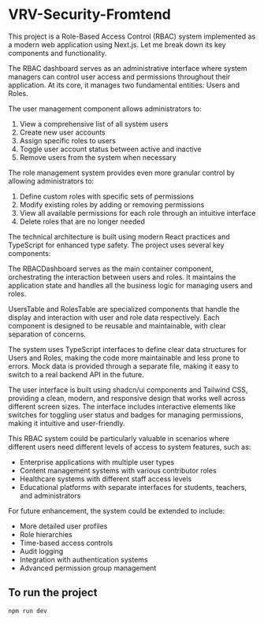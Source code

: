 # VRV-Security-Fromtend
This project is a Role-Based Access Control (RBAC) system implemented as a modern web application using Next.js. Let me break down its key components and functionality.

The RBAC dashboard serves as an administrative interface where system managers can control user access and permissions throughout their application. At its core, it manages two fundamental entities: Users and Roles.

The user management component allows administrators to:
1. View a comprehensive list of all system users
2. Create new user accounts
3. Assign specific roles to users
4. Toggle user account status between active and inactive
5. Remove users from the system when necessary

The role management system provides even more granular control by allowing administrators to:
1. Define custom roles with specific sets of permissions
2. Modify existing roles by adding or removing permissions
3. View all available permissions for each role through an intuitive interface
4. Delete roles that are no longer needed

The technical architecture is built using modern React practices and TypeScript for enhanced type safety. The project uses several key components:

The RBACDashboard serves as the main container component, orchestrating the interaction between users and roles. It maintains the application state and handles all the business logic for managing users and roles.

UsersTable and RolesTable are specialized components that handle the display and interaction with user and role data respectively. Each component is designed to be reusable and maintainable, with clear separation of concerns.

The system uses TypeScript interfaces to define clear data structures for Users and Roles, making the code more maintainable and less prone to errors. Mock data is provided through a separate file, making it easy to switch to a real backend API in the future.

The user interface is built using shadcn/ui components and Tailwind CSS, providing a clean, modern, and responsive design that works well across different screen sizes. The interface includes interactive elements like switches for toggling user status and badges for managing permissions, making it intuitive and user-friendly.

This RBAC system could be particularly valuable in scenarios where different users need different levels of access to system features, such as:
- Enterprise applications with multiple user types
- Content management systems with various contributor roles
- Healthcare systems with different staff access levels
- Educational platforms with separate interfaces for students, teachers, and administrators

For future enhancement, the system could be extended to include:
- More detailed user profiles
- Role hierarchies
- Time-based access controls
- Audit logging
- Integration with authentication systems
- Advanced permission group management

## To run the project
```
npm run dev
```
